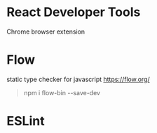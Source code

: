 # React Developer Tools
Chrome browser extension

# Flow
static type checker for javascript
https://flow.org/
> npm i flow-bin --save-dev

# ESLint

